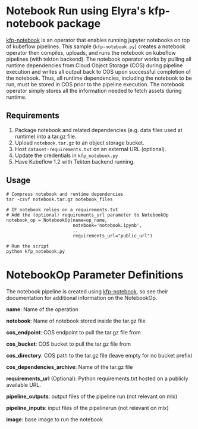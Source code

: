 # Notebook Run using Elyra's kfp-notebook package

[kfp-notebook](https://github.com/elyra-ai/kfp-notebook) is an operator that enables running jupyter notebooks on top of kubeflow pipelines. This sample (`kfp-notebook.py`) creates a notebook operator then compiles, uploads, and runs the notebook on kubeflow pipelines (with tekton backend). The notebook operator works by pulling all runtime dependencies from Cloud Object Storage (COS) during pipeline execution and writes all output back to COS upon successful completion of the notebook. Thus, all runtime dependencies, including the notebook to be run, must be stored in COS prior to the pipeline execution. The notebook operator simply stores all the information needed to fetch assets during runtime.

## Requirements
1. Package notebook and related dependencies (e.g. data files used at runtime) into a tar.gz file.
2. Upload `notebook.tar.gz` to an object storage bucket.
3. Host `dataset-requirements.txt` on an external URL (optional).
4. Update the credentials in `kfp_notebook.py`
5. Have Kubeflow 1.2 with Tekton backend running.

## Usage
```shell
# Compress notebook and runtime dependencies
tar -czvf notebook.tar.gz notebook_files

# IF notebook relies on a requirements.txt
# Add the (optional) requirements_url parameter to NotebookOp
notebook_op = NotebookOp(name=op_name,
                         notebook='notebook.ipynb',
                         ..
                         requirements_url="public_url")

# Run the script
python kfp_notebook.py
```

# NotebookOp Parameter Definitions

The notebook pipeline is created using [kfp-notebook](https://github.com/elyra-ai/kfp-notebook), so see their documentation for additional information on the NotebookOp.

**name**: Name of the operation

**notebook**: Name of notebook stored inside the tar.gz file

**cos_endpoint**: COS endpoint to pull the tar.gz file from

**cos_bucket**: COS bucket to pull the tar.gz file from

**cos_directory**: COS path to the tar.gz file (leave empty for no bucket prefix)

**cos_dependencies_archive**: Name of the tar.gz file

**requirements_url** (Optional): Python requirements.txt hosted on a publicly available URL.

**pipeline_outputs**: output files of the pipeline run (not relevant on mlx)

**pipeline_inputs**: input files of the pipelinerun (not relevant on mlx)

**image**: base image to run the notebook